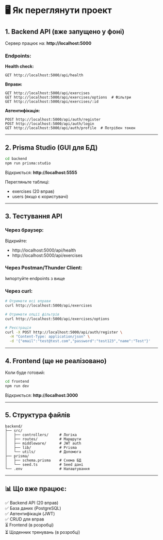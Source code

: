 # 🖥️ Як переглянути проект

## 1. Backend API (вже запущено у фоні)

Сервер працює на: **http://localhost:5000**

### Endpoints:

**Health check:**
```
GET http://localhost:5000/api/health
```

**Вправи:**
```
GET http://localhost:5000/api/exercises
GET http://localhost:5000/api/exercises/options  # Фільтри
GET http://localhost:5000/api/exercises/:id
```

**Автентифікація:**
```
POST http://localhost:5000/api/auth/register
POST http://localhost:5000/api/auth/login
GET http://localhost:5000/api/auth/profile  # Потрібен токен
```

---

## 2. Prisma Studio (GUI для БД)

```bash
cd backend
npm run prisma:studio
```

Відкриється: **http://localhost:5555**

Перегляньте таблиці:
- exercises (20 вправ)
- users (якщо є користувачі)

---

## 3. Тестування API

### Через браузер:
Відкрийте:
- http://localhost:5000/api/health
- http://localhost:5000/api/exercises

### Через Postman/Thunder Client:
Імпортуйте endpoints з вище

### Через curl:
```bash
# Отримати всі вправи
curl http://localhost:5000/api/exercises

# Отримати опції фільтрів
curl http://localhost:5000/api/exercises/options

# Реєстрація
curl -X POST http://localhost:5000/api/auth/register \
  -H "Content-Type: application/json" \
  -d '{"email":"test@test.com","password":"test123","name":"Test"}'
```

---

## 4. Frontend (ще не реалізовано)

Коли буде готовий:
```bash
cd frontend
npm run dev
```
Відкриється: **http://localhost:3000**

---

## 5. Структура файлів

```
backend/
├── src/
│   ├── controllers/     # Логіка
│   ├── routes/          # Маршрути
│   ├── middleware/      # JWT auth
│   ├── lib/             # Prisma
│   └── utils/           # Допомога
├── prisma/
│   ├── schema.prisma    # Схема БД
│   └── seed.ts          # Seed дані
└── .env                 # Налаштування
```

---

## 📊 Що вже працює:

✅ Backend API (20 вправ)  
✅ База даних (PostgreSQL)  
✅ Автентифікація (JWT)  
✅ CRUD для вправ  
⏳ Frontend (в розробці)  
⏳ Щоденник тренувань (в розробці)  

